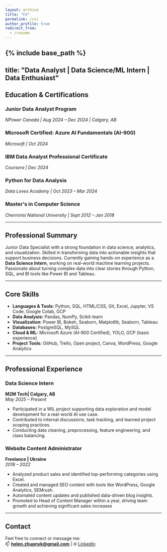 ```yaml
---
layout: archive
title: "CV"
permalink: /cv/
author_profile: true
redirect_from:
  - /resume
---
```


{% include base_path %}
---
title: "Data Analyst | Data Science/ML Intern | Data Enthusiast"
---

## Education & Certifications

### **Junior Data Analyst Program**  
*NPower Canada | Aug 2024 – Dec 2024 | Calgary, AB*

### **Microsoft Certified: Azure AI Fundamentals (AI-900)**  
*Microsoft | Oct 2024*

### **IBM Data Analyst Professional Certificate**  
*Coursera | Dec 2024*

### **Python for Data Analysis**  
*Data Loves Academy | Oct 2023 – Mar 2024*

### **Master's in Computer Science**  
*Chernivtsi National University | Sept 2012 – Jan 2018*

---

## Professional Summary

Junior Data Specialist with a strong foundation in data science, analytics, and visualization. Skilled in transforming data into actionable insights that support business decisions. Currently gaining hands-on experience as a **Data Science Intern**, working on real-world machine learning projects. Passionate about turning complex data into clear stories through Python, SQL, and BI tools like Power BI and Tableau.

---

## Core Skills

- **Languages & Tools:** Python, SQL, HTML/CSS, Git, Excel, Jupyter, VS Code, Google Colab, GCP  
- **Data Analysis:** Pandas, NumPy, Scikit-learn  
- **Visualization:** Power BI, Bokeh, Seaborn, Matplotlib, Seaborn, Tableau 
- **Databases:** PostgreSQL, MySQL  
- **Cloud & ML:** Microsoft Azure (AI-900 Certified), YOLO, GCP (basic experience)  
- **Project Tools:** GitHub, Trello, Open project, Canva, WordPress, Google Analytics

---

## Professional Experience

### **Data Science Intern**  
**M2M Tech| Calgary, AB**  
*May 2025 – Present*  
- Participated in a WIL project supporting data exploration and model development for a real-world AI use case.
- Contributed to internal discussions, task tracking, and learned project scoping practices.
- Conducting data cleaning, preprocessing, feature engineering, and class balancing.  

### **Website Content Administrator**  
**Freelance | Ukraine**  
*2018 – 2022*  
- Analyzed product sales and identified top-performing categories using Excel.  
- Created and managed SEO content with tools like WordPress, Google Analytics, SEMrush.  
- Automated content updates and published data-driven blog insights.  
- Promoted to Head of Content Manager within a year, driving team growth and achieving significant sales increases

---

## Contact

Feel free to connect or message me:  
📫 **helen.zhupnyk@gmail.com** | 🌐 [LinkedIn](https://www.linkedin.com/in/helenzhupnyk/)

